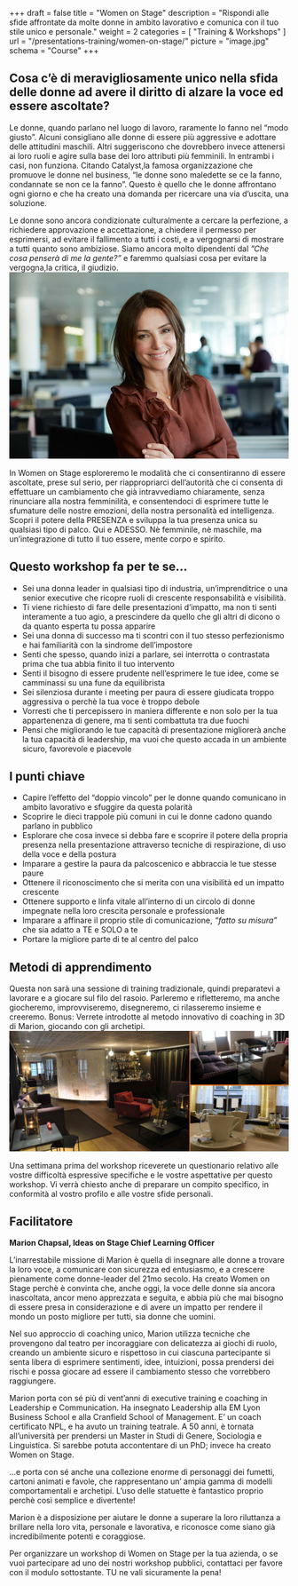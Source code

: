 +++
draft		= false
title		= "Women on Stage"
description = "Rispondi alle sfide affrontate da molte donne in ambito lavorativo e comunica con il tuo stile unico e personale."
weight		= 2
categories	= [ "Training & Workshops" ]
url	 		= "/presentations-training/women-on-stage/"
picture		= "image.jpg"
schema		= "Course"
+++

## Cosa c’è di meravigliosamente unico nella sfida delle donne ad avere il diritto di alzare la voce ed essere ascoltate?

Le donne, quando parlano nel luogo di lavoro, raramente lo fanno nel “modo giusto”. Alcuni consigliano alle donne di essere più aggressive e adottare delle attitudini maschili. Altri suggeriscono che dovrebbero invece attenersi ai loro ruoli e agire sulla base dei loro attributi più femminili. In entrambi i casi, non funziona. Citando Catalyst,la famosa organizzazione che promuove le donne nel business, “le donne sono maledette se ce la fanno, condannate se non ce la fanno”. Questo è quello che le donne affrontano ogni giorno e che ha creato una domanda per ricercare una via d’uscita, una soluzione. 

Le donne sono ancora condizionate culturalmente a cercare la perfezione, a richiedere approvazione e accettazione, a chiedere il permesso per esprimersi, ad evitare il fallimento a tutti i costi, e a vergognarsi di mostrare a tutti quanto sono ambiziose. 
Siamo ancora molto dipendenti dal *”Che cosa penserà di me la gente?”* e faremmo qualsiasi cosa per evitare la vergogna,la critica, il giudizio. 
![women-on-stage][pic1]

In Women on Stage esploreremo le modalità che ci consentiranno di essere ascoltate, prese sul serio, per riappropriarci dell’autorità che ci consenta di effettuare un cambiamento che già intravvediamo chiaramente, senza rinunciare alla nostra femminilità, e consentendoci di esprimere tutte le sfumature delle nostre emozioni, della nostra personalità ed intelligenza.
Scopri il potere della PRESENZA e sviluppa la tua presenza unica su qualsiasi tipo di palco. Qui e ADESSO. Nè femminile, nè maschile, ma un’integrazione di tutto il tuo essere, mente corpo e spirito. 

## Questo workshop fa per te se…

* Sei una donna leader in qualsiasi tipo di industria, un’imprenditrice o una senior executive che ricopre ruoli di crescente responsabilità e visibilità. 
* Ti viene richiesto di fare delle presentazioni d’impatto, ma non ti senti interamente a tuo agio, a prescindere da quello che gli altri di dicono o da quanto esperta tu possa apparire
* Sei una donna di successo ma ti scontri con il tuo stesso perfezionismo e hai familiarità con la sindrome dell’impostore
* Senti che spesso, quando inizi a parlare, sei interrotta o contrastata prima che tua abbia finito il tuo intervento
* Senti il bisogno di essere prudente nell’esprimere le tue idee, come se camminassi su una fune da equilibrista
* Sei silenziosa durante i meeting per paura di essere giudicata troppo aggressiva o perchè la tua voce è troppo debole 
* Vorresti che ti percepissero in maniera differente e non solo per la tua appartenenza di genere, ma ti senti combattuta tra due fuochi
* Pensi che migliorando le tue capacità di presentazione migliorerà anche la tua capacità di leadership, ma vuoi che questo accada in un ambiente sicuro, favorevole e piacevole

## I punti chiave

* Capire l’effetto del “doppio vincolo” per le donne quando comunicano in ambito lavorativo e sfuggire da questa polarità
* Scoprire le dieci trappole più comuni in cui le donne cadono quando parlano in pubblico
* Esplorare che cosa invece si debba fare e scoprire il potere della propria presenza nella presentazione attraverso tecniche di respirazione, di uso della voce e della postura
* Imparare a gestire la paura da palcoscenico e abbraccia le tue stesse paure 
* Ottenere il riconoscimento che si merita con una visibilità ed un impatto crescente
* Ottenere supporto e linfa vitale all’interno di un circolo di donne impegnate nella loro crescita personale e professionale 
* Imparare a affinare il proprio stile di comunicazione, *“fatto su misura”* che sia adatto a TE e SOLO a te
* Portare la migliore parte di te al centro del palco

## Metodi di apprendimento

Questa non sarà una sessione di training tradizionale, quindi preparatevi a lavorare e a giocare sul filo del rasoio. Parleremo e rifletteremo, ma anche giocheremo, improvviseremo, disegneremo, ci rilasseremo insieme e creeremo. Bonus: Verrete introdotte al metodo innovativo di coaching in 3D di Marion, giocando con gli archetipi. 
![un-dimanche-a-paris][pic2]

Una settimana prima del workshop riceverete un questionario relativo alle vostre difficoltà espressive specifiche e le vostre aspettative per questo workshop. Vi verrà chiesto anche di preparare un compito specifico, in conformità al vostro profilo e alle vostre sfide personali.

## Facilitatore

**Marion Chapsal, Ideas on Stage Chief Learning Officer**

L’inarrestabile missione di Marion è quella di insegnare alle donne a trovare la loro voce, a comunicare con sicurezza ed entusiasmo, e a crescere pienamente come donne-leader del 21mo secolo. Ha creato Women on Stage perchè è convinta che, anche oggi, la voce delle donne sia ancora inascoltata, ancor meno apprezzata e seguita, e abbia più che mai bisogno di essere presa in considerazione e di avere un impatto per rendere il mondo un posto migliore per tutti, sia donne che uomini. 

Nel suo approccio di coaching unico, Marion utilizza tecniche che provengono dal teatro per incoraggiare con delicatezza ai giochi di ruolo, creando un ambiente sicuro e rispettoso in cui ciascuna partecipante si senta libera di esprimere sentimenti, idee, intuizioni, possa prendersi dei rischi e possa giocare ad essere il cambiamento stesso che vorrebbero raggiungere. 

Marion porta con sé più di vent’anni di executive training e coaching in Leadership e Communication. Ha insegnato Leadership alla EM Lyon Business School e alla Cranfield School of Management. E’ un coach certificato NPL, e ha avuto un training teatrale. A 50 anni, è tornata all’università per prendersi un Master in Studi di Genere, Sociologia e Linguistica. Si sarebbe potuta accontentare di un PhD; invece ha creato Women on Stage. 

…e porta con sé anche una collezione enorme di personaggi dei fumetti, cartoni animati e favole, che rappresentano un’ ampia gamma di modelli comportamentali e archetipi. L’uso delle statuette è fantastico proprio perchè così semplice e divertente!

Marion è a disposizione per aiutare le donne a superare la loro riluttanza a brillare nella loro vita, personale e lavorativa, e riconosce come siano già incredibilmente potenti e  coraggiose.

Per organizzare un workshop di Women on Stage per la tua azienda, o se vuoi partecipare ad uno dei nostri workshop pubblici, contattaci per favore con il modulo sottostante. TU ne vali sicuramente la pena!

[pic1]: confident-and-grounded-woman-at-work.jpg
[pic2]: un-dimanche-a-paris.jpg